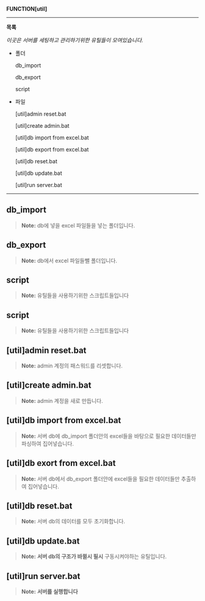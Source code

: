

**FUNCTION[util]**

-------

 **목록**

 *이곳은 서버를 세팅하고 관리하기위한 유틸들이 모여있습니다.*
 -  폴더

     db_import

     db_export

     script

 - 파일

     [util]admin reset.bat
  
     [util]create admin.bat

     [util]db import from excel.bat

     [util]db export from excel.bat

     [util]db reset.bat

     [util]db update.bat
  
     [util]run server.bat




-------

db_import
---------------
> **Note:** 
db에 넣을 excel 파일들을 넣는 폴더입니다.


db_export
--------------
> **Note:** 
db에서 excel 파일들뺄 폴더입니다.


script
--------------
> **Note:** 
유틸들을 사용하기위한 스크립트들입니다


script
--------------
> **Note:** 
유틸들을 사용하기위한 스크립트들입니다


[util]admin reset.bat
--------------
> **Note:** 
admin 계정의 패스워드를 리셋합니다.


[util]create admin.bat
--------------
> **Note:** 
admin 계정을 새로 만듭니다.


[util]db import from excel.bat
--------------
> **Note:** 
서버 db에 db_import 폴더안의 excel들을 바탕으로 필요한 데이터들만 파싱하여 집어넣습니다.


[util]db exort from excel.bat
--------------
> **Note:** 
서버 db에서 db_export 폴더안에 excel들을 필요한 데이터들만 추출하여 집어넣습니다.


[util]db reset.bat
--------------
> **Note:** 
서버 db의 데이터를 모두 초기화합니다.


[util]db update.bat
--------------
> **Note:** 
**서버 db의 구조가 바뀔시 필시** 구동시켜야하는 유틸입니다.


[util]run server.bat
--------------
> **Note:** 
**서버를 실행합니다**
